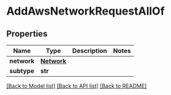 # AddAwsNetworkRequestAllOf

## Properties
Name | Type | Description | Notes
------------ | ------------- | ------------- | -------------
**network** | [**Network**](Network.md) |  | 
**subtype** | **str** |  | 

[[Back to Model list]](../README.md#documentation-for-models) [[Back to API list]](../README.md#documentation-for-api-endpoints) [[Back to README]](../README.md)


